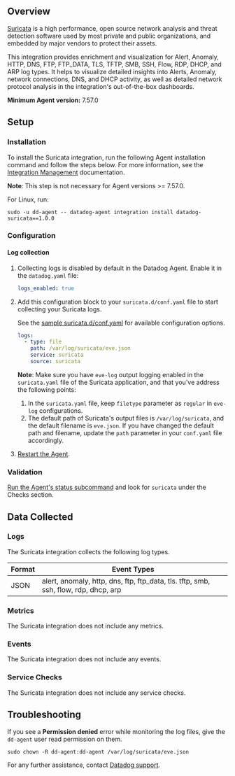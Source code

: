 ## Overview

[Suricata][4] is a high performance, open source network analysis and threat detection software used by most private and public organizations, and embedded by major vendors to protect their assets.

This integration provides enrichment and visualization for Alert, Anomaly, HTTP, DNS, FTP, FTP_DATA, TLS, TFTP, SMB, SSH, Flow, RDP, DHCP, and ARP log types. It helps to visualize detailed insights into Alerts, Anomaly, network connections, DNS, and DHCP activity, as well as detailed network protocol analysis in the integration's out-of-the-box dashboards.

**Minimum Agent version:** 7.57.0

## Setup

### Installation

To install the Suricata integration, run the following Agent installation command and follow the steps below. For more information, see the [Integration Management][5] documentation.

**Note**: This step is not necessary for Agent versions >= 7.57.0.

For Linux, run:
  ```shell
  sudo -u dd-agent -- datadog-agent integration install datadog-suricata==1.0.0
  ```

### Configuration

#### Log collection

1. Collecting logs is disabled by default in the Datadog Agent. Enable it in the `datadog.yaml` file:

   ```yaml
   logs_enabled: true
   ```

2. Add this configuration block to your `suricata.d/conf.yaml` file to start collecting your Suricata logs.

   See the [sample suricata.d/conf.yaml][6] for available configuration options.

   ```yaml
   logs:
     - type: file
       path: /var/log/suricata/eve.json
       service: suricata
       source: suricata
   ```
   **Note**: Make sure you have `eve-log` output logging enabled in the `suricata.yaml` file of the Suricata application, and that you've address the following points:
   1. In the `suricata.yaml` file, keep `filetype` parameter as `regular` in `eve-log` configurations.
   2. The default path of Suricata's output files is `/var/log/suricata`, and the default filename is `eve.json`. If you have changed the default path and filename, update the `path` parameter in your `conf.yaml` file accordingly.

3. [Restart the Agent][3].

### Validation

[Run the Agent's status subcommand][7] and look for `suricata` under the Checks section.

## Data Collected

### Logs

The Suricata integration collects the following log types.

| Format     | Event Types    |
| ---------  | -------------- |
| JSON | alert, anomaly, http, dns, ftp, ftp_data, tls. tftp, smb, ssh, flow, rdp, dhcp, arp|

### Metrics

The Suricata integration does not include any metrics.

### Events

The Suricata integration does not include any events.

### Service Checks

The Suricata integration does not include any service checks.

## Troubleshooting

If you see a **Permission denied** error while monitoring the log files, give the `dd-agent` user read permission on them.

  ```shell
  sudo chown -R dd-agent:dd-agent /var/log/suricata/eve.json
  ```

For any further assistance, contact [Datadog support][1].

[1]: https://docs.datadoghq.com/help/
[2]: /account/settings/agent/latest
[3]: https://docs.datadoghq.com/agent/guide/agent-commands/#start-stop-and-restart-the-agent
[4]: https://suricata.io/
[5]: https://docs.datadoghq.com/agent/guide/integration-management/?tab=linux#install
[6]: https://github.com/DataDog/integrations-core/blob/master/suricata/datadog_checks/suricata/data/conf.yaml.example
[7]: https://docs.datadoghq.com/agent/guide/agent-commands/#agent-status-and-information
